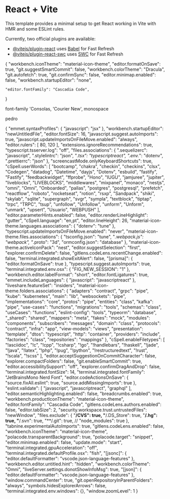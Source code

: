 # React + Vite

This template provides a minimal setup to get React working in Vite with HMR and some ESLint rules.

Currently, two official plugins are available:

- [@vitejs/plugin-react](https://github.com/vitejs/vite-plugin-react/blob/main/packages/plugin-react/README.md) uses [Babel](https://babeljs.io/) for Fast Refresh
- [@vitejs/plugin-react-swc](https://github.com/vitejs/vite-plugin-react-swc) uses [SWC](https://swc.rs/) for Fast Refresh


{
    "workbench.iconTheme": "material-icon-theme",
    "editor.formatOnSave": true,
    "git.suggestSmartCommit": false,
    "workbench.colorTheme": "Dracula",
    "git.autofetch": true,
    "git.confirmSync": false,
    "editor.minimap.enabled": false,
    "workbench.startupEditor": "none",

    "editor.fontFamily": "Cascadia Code",
}


font-family 'Consolas, 'Courier New', monospace

pedro 

{
  "emmet.syntaxProfiles": {
    "javascript": "jsx"
  },
  "workbench.startupEditor": "newUntitledFile",
  "editor.fontSize": 16,
  "javascript.suggest.autoImports": true,
  "javascript.updateImportsOnFileMove.enabled": "always",
  "editor.rulers": [
    80,
    120
  ],
  "extensions.ignoreRecommendations": true,
  "typescript.tsserver.log": "off",
  "files.associations": {
    ".sequelizerc": "javascript",
    ".stylelintrc": "json",
    "*.tsx": "typescriptreact",
    ".env.*": "dotenv",
    ".prettierrc": "json"
  },
  "screencastMode.onlyKeyboardShortcuts": true,
  "cSpell.userWords": [
    "bootcamp",
    "chakra",
    "checkin",
    "checkins",
    "clsx",
    "Codegen",
    "datadog",
    "Datetime",
    "dayjs",
    "Dotenv",
    "esbuild",
    "fastify",
    "Fastify",
    "feedbackwidget",
    "ffprobe",
    "Hono",
    "IUGU",
    "jamjuree",
    "jupiter",
    "liveblocks",
    "LIVEBLOCKS",
    "middlewares",
    "mixpanel",
    "monaco",
    "nestjs",
    "omni",
    "Omni",
    "Onboarded",
    "pallas",
    "postgres",
    "postgresql",
    "prefetch",
    "reactflow",
    "roboto",
    "rocketseat",
    "rotion",
    "rsxp",
    "Sandpack",
    "shiki",
    "skylab",
    "sqlite",
    "supergraph",
    "svgr",
    "sympla",
    "textblock",
    "tiptap",
    "trpc",
    "TRPC",
    "tsup",
    "unfollow",
    "Unfollow",
    "unform",
    "Unform",
    "unmark",
    "upsert",
    "Usuario",
    "WEBPUSH"
  ],
  "editor.parameterHints.enabled": false,
  "editor.renderLineHighlight": "gutter",
  "cSpell.language": "en,pt",
  "editor.lineHeight": 26,
  "material-icon-theme.languages.associations": {
    "dotenv": "tune"
  },
  "typescript.updateImportsOnFileMove.enabled": "never",
  "material-icon-theme.files.associations": {
    "tsconfig.json": "tune",
    "*.webpack.js": "webpack",
    "*.proto": "3d",
    "ormconfig.json": "database"
  },
  "material-icon-theme.activeIconPack": "nest",
  "editor.suggestSelection": "first",
  "explorer.confirmDelete": false,
  "gitlens.codeLens.recentChange.enabled": false,
  "terminal.integrated.showExitAlert": false,
  "[prisma]": {
    "editor.formatOnSave": true
  },
  "typescript.suggest.autoImports": true,
  "terminal.integrated.env.osx": {
    "FIG_NEW_SESSION": "1"
  },
  "workbench.editor.labelFormat": "short",
  "editor.fontLigatures": true,
  "emmet.includeLanguages": {
    "javascript": "javascriptreact"
  },
  "liveshare.featureSet": "insiders",
  "material-icon-theme.folders.associations": {
    "adapters": "contract",
    "grpc": "pipe",
    "kube": "kubernetes",
    "main": "lib",
    "websockets": "pipe",
    "implementations": "core",
    "protos": "pipe",
    "entities": "class",
    "kafka": "pipe",
    "use-cases": "functions",
    "migrations": "tools",
    "schemas": "class",
    "useCases": "functions",
    "eslint-config": "tools",
    "typeorm": "database",
    "_shared": "shared",
    "mappers": "meta",
    "fakes": "mock",
    "modules": "components",
    "subscribers": "messages",
    "domain": "class",
    "protocols": "contract",
    "infra": "app",
    "view-models": "views",
    "presentation": "template",
    "dtos": "typescript",
    "http": "container",
    "providers": "include",
    "factories": "class",
    "repositories": "mappings"
  },
  "cSpell.enableFiletypes": [
    "!asciidoc",
    "!c",
    "!cpp",
    "!csharp",
    "!go",
    "!handlebars",
    "!haskell",
    "!jade",
    "!java",
    "!latex",
    "!php",
    "!pug",
    "!python",
    "!restructuredtext",
    "!rust",
    "!scala",
    "!scss"
  ],
  "editor.acceptSuggestionOnCommitCharacter": false,
  "explorer.compactFolders": false,
  "git.enableSmartCommit": true,
  "editor.accessibilitySupport": "off",
  "explorer.confirmDragAndDrop": false,
  "terminal.integrated.fontSize": 14,
  "terminal.integrated.fontFamily": "JetBrainsMono Nerd Font",
  "editor.codeActionsOnSave": {
    "source.fixAll.eslint": true,
    "source.addMissingImports": true
  },
  "eslint.validate": [
    "javascript",
    "javascriptreact",
    "graphql"
  ],
  "editor.semanticHighlighting.enabled": false,
  "breadcrumbs.enabled": true,
  "workbench.productIconTheme": "material-icon-theme",
  "editor.fontFamily": "Cascadia Code",
  "gitlens.codeLens.authors.enabled": false,
  "editor.tabSize": 2,
  "security.workspace.trust.untrustedFiles": "newWindow",
  "files.exclude": {
    "**\/CVS": true,
    "**\/.DS_Store": true,
    "**\/.hg": true,
    "**\/.svn": true,
    "**\/.git": true,
    // "node_modules": true
  },
  "tabnine.experimentalAutoImports": true,
  "gitlens.codeLens.enabled": false,
  "workbench.iconTheme": "material-icon-theme",
  "polacode.transparentBackground": true,
  "polacode.target": "snippet",
  "editor.minimap.enabled": false,
  "update.mode": "start",
  "terminal.integrated.gpuAcceleration": "off",
  "terminal.integrated.defaultProfile.osx": "fish",
  "[jsonc]": {
    "editor.defaultFormatter": "vscode.json-language-features"
  },
  "workbench.editor.untitled.hint": "hidden",
  "workbench.colorTheme": "Omni",
  "liveServer.settings.donotShowInfoMsg": true,
  "[json]": {
    "editor.defaultFormatter": "vscode.json-language-features"
  },
  "window.commandCenter": true,
  "git.openRepositoryInParentFolders": "always",
  "symbols.hidesExplorerArrows": false,
  "terminal.integrated.env.windows": {},
  "window.zoomLevel": 1
}